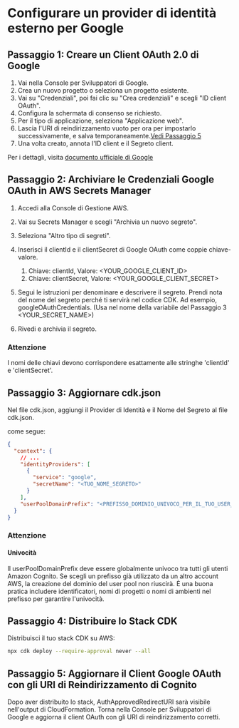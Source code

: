 # Configurare un provider di identità esterno per Google

## Passaggio 1: Creare un Client OAuth 2.0 di Google

1. Vai nella Console per Sviluppatori di Google.
2. Crea un nuovo progetto o seleziona un progetto esistente.
3. Vai su "Credenziali", poi fai clic su "Crea credenziali" e scegli "ID client OAuth".
4. Configura la schermata di consenso se richiesto.
5. Per il tipo di applicazione, seleziona "Applicazione web".
6. Lascia l'URI di reindirizzamento vuoto per ora per impostarlo successivamente, e salva temporaneamente.[Vedi Passaggio 5](#step-5-update-google-oauth-client-with-cognito-redirect-uris)
7. Una volta creato, annota l'ID client e il Segreto client.

Per i dettagli, visita [documento ufficiale di Google](https://support.google.com/cloud/answer/6158849?hl=en)

## Passaggio 2: Archiviare le Credenziali Google OAuth in AWS Secrets Manager

1. Accedi alla Console di Gestione AWS.
2. Vai su Secrets Manager e scegli "Archivia un nuovo segreto".
3. Seleziona "Altro tipo di segreti".
4. Inserisci il clientId e il clientSecret di Google OAuth come coppie chiave-valore.

   1. Chiave: clientId, Valore: <YOUR_GOOGLE_CLIENT_ID>
   2. Chiave: clientSecret, Valore: <YOUR_GOOGLE_CLIENT_SECRET>

5. Segui le istruzioni per denominare e descrivere il segreto. Prendi nota del nome del segreto perché ti servirà nel codice CDK. Ad esempio, googleOAuthCredentials. (Usa nel nome della variabile del Passaggio 3 <YOUR_SECRET_NAME>)
6. Rivedi e archivia il segreto.

### Attenzione

I nomi delle chiavi devono corrispondere esattamente alle stringhe 'clientId' e 'clientSecret'.

## Passaggio 3: Aggiornare cdk.json

Nel file cdk.json, aggiungi il Provider di Identità e il Nome del Segreto al file cdk.json.

come segue:

```json
{
  "context": {
    // ...
    "identityProviders": [
      {
        "service": "google",
        "secretName": "<TUO_NOME_SEGRETO>"
      }
    ],
    "userPoolDomainPrefix": "<PREFISSO_DOMINIO_UNIVOCO_PER_IL_TUO_USER_POOL>"
  }
}
```

### Attenzione

#### Univocità

Il userPoolDomainPrefix deve essere globalmente univoco tra tutti gli utenti Amazon Cognito. Se scegli un prefisso già utilizzato da un altro account AWS, la creazione del dominio del user pool non riuscirà. È una buona pratica includere identificatori, nomi di progetti o nomi di ambienti nel prefisso per garantire l'univocità.

## Passaggio 4: Distribuire lo Stack CDK

Distribuisci il tuo stack CDK su AWS:

```sh
npx cdk deploy --require-approval never --all
```

## Passaggio 5: Aggiornare il Client Google OAuth con gli URI di Reindirizzamento di Cognito

Dopo aver distribuito lo stack, AuthApprovedRedirectURI sarà visibile nell'output di CloudFormation. Torna nella Console per Sviluppatori di Google e aggiorna il client OAuth con gli URI di reindirizzamento corretti.